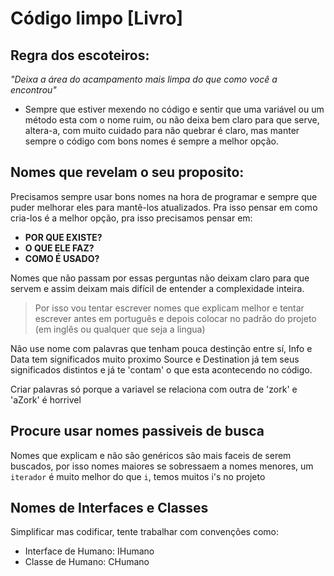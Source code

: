# Código limpo [Livro]

## Regra dos escoteiros:

_"Deixa a área do acampamento mais limpa do que como você a encontrou"_

- Sempre que estiver mexendo no código e sentir que uma variável ou um método esta com o nome ruim, ou não deixa bem claro para que serve, altera-a, com muito cuidado para não quebrar é claro, mas manter sempre o código com bons nomes é sempre a melhor opção.

## Nomes que revelam o seu proposito:

Precisamos sempre usar bons nomes na hora de programar e sempre que puder melhorar eles para mantê-los atualizados.
Pra isso pensar em como cria-los é a melhor opção, pra isso precisamos pensar em:

- **POR QUE EXISTE?**
- **O QUE ELE FAZ?**
- **COMO É USADO?**

Nomes que não passam por essas perguntas não deixam claro para que servem e assim deixam mais difícil de entender a complexidade inteira.

> Por isso vou tentar escrever nomes que explicam melhor e tentar escrever antes em português e depois colocar no padrão do projeto (em inglês ou qualquer que seja a lingua)

Não use nome com palavras que tenham pouca destinção entre sí, Info e Data tem significados muito proximo Source e Destination já tem seus significados distintos e já te 'contam' o que esta acontecendo no código.

Criar palavras só porque a variavel se relaciona com outra de 'zork' e 'aZork' é horrivel

## Procure usar nomes passiveis de busca

Nomes que explicam e não são genéricos são mais faceis de serem buscados, por isso nomes maiores se sobressaem a nomes menores, um `iterador` é muito melhor do que `i`, temos muitos i's no projeto


## Nomes de Interfaces e Classes

Simplificar mas codificar, tente trabalhar com convenções como:

- Interface de Humano: IHumano
- Classe de Humano: CHumano
